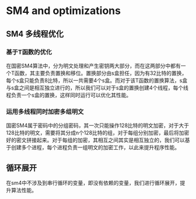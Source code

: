 # SM4 and optimizations

## SM4 多线程优化

### 基于T函数的优化

在国密SM4算法中，分为明文处理和产生密钥两大部分，而在这两部分中都有一个T函数，其主要负责置换和移位。置换部分由s盒担任，因为有32比特的置换，每个s盒只能负责8比特，所以一共需要4个s盒。而对于该T函数的置换算法，s盒与s盒之间是相互独立进行的，所以我们可以对于s盒的置换创建4个线程，每个线程负责一个s盒的置换，这样同时运行可以优化其性能。

### 运用多线程同时加密多组明文

国密SM4属于密码中的分组密码，其一次只能操作128比特的明文加密，对于大于128比特的明文，需要将其分成n个128比特的组，对于每组分别加密，最后将加密好的密文拼接起来。对于每组的加密，其相互之间其实是相互独立的，我们可以基于创建多个进程，每个进程负责一组明文的加密工作，以此来提升程序性能。

## 循环展开

在sm4中不涉及到串行循环的变量，即没有依赖的变量，我们进行循环展开，提升算法性能。
